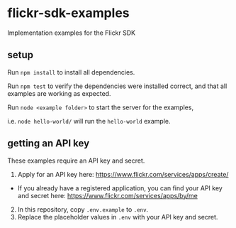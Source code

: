 # flickr-sdk-examples
Implementation examples for the Flickr SDK

## setup

Run `npm install` to install all dependencies.

Run `npm test` to verify the dependencies were installed correct, and that all examples are working as expected.

Run `node <example folder>` to start the server for the examples,

i.e. `node hello-world/` will run the `hello-world` example.

## getting an API key

These examples require an API key and secret.

1. Apply for an API key here: https://www.flickr.com/services/apps/create/
  - If you already have a registered application, you can find your API key and secret here: https://www.flickr.com/services/apps/by/me
2. In this repository, copy `.env.example` to `.env`.
3. Replace the placeholder values in `.env` with your API key and secret.
